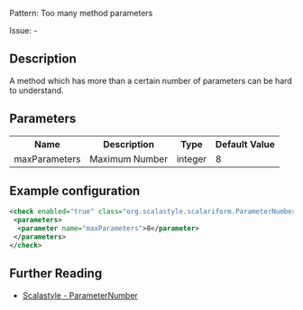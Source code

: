 Pattern: Too many method parameters

Issue: -

## Description

A method which has more than a certain number of parameters can be hard to understand.

## Parameters
<table><tr><th>Name</th><th>Description</th><th>Type</th><th>Default Value</th></tr><tr><td>maxParameters</td>
        <td>Maximum Number</td>
        <td>integer</td>
        <td>8</td>
      </tr></table>

## Example configuration

```xml
<check enabled="true" class="org.scalastyle.scalariform.ParameterNumberChecker" level="warning">
 <parameters>
  <parameter name="maxParameters">8</parameter>
 </parameters>
</check>
```
<a name="org_scalastyle_scalariform_PatternMatchAlignChecker" />

## Further Reading

* [Scalastyle - ParameterNumber](https://scalastyle.beautiful-scala.com/rules-1.5.0.html#org_scalastyle_scalariform_ParameterNumberChecker)